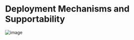 # Deployment Mechanisms and Supportability

![image](https://user-images.githubusercontent.com/70295997/208347907-3d84a814-6b0a-4b63-88dd-64be2a801fbe.png)

